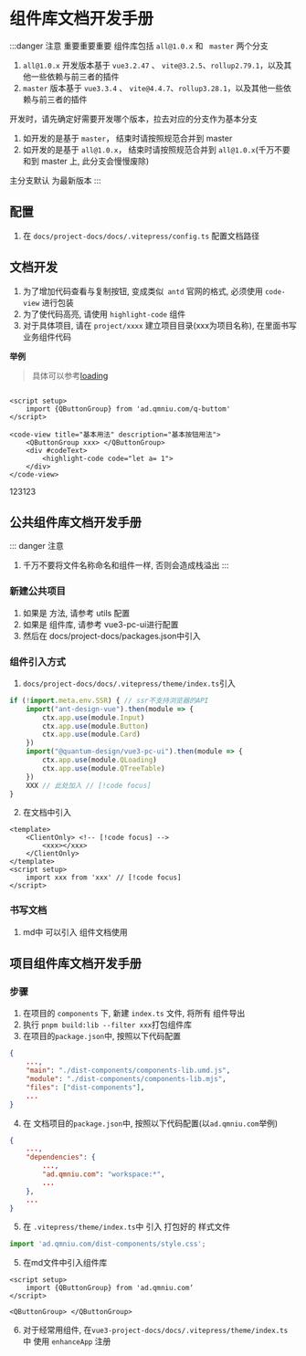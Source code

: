 # 组件库文档开发手册

:::danger 注意
重要重要重要
组件库包括 `all@1.0.x` 和 ` master` 两个分支
1. `all@1.0.x` 开发版本基于 `vue3.2.47` 、 `vite@3.2.5`、`rollup2.79.1`，以及其他一些依赖与前三者的插件
2. `master` 版本基于 `vue3.3.4` 、 `vite@4.4.7`、`rollup3.28.1`，以及其他一些依赖与前三者的插件

开发时，请先确定好需要开发哪个版本，拉去对应的分支作为基本分支
1. 如开发的是基于 `master`， 结束时请按照规范合并到 master
2. 如开发的是基于 `all@1.0.x`， 结束时请按照规范合并到 `all@1.0.x`(千万不要和到 master 上, 此分支会慢慢废除)

主分支默认 为最新版本
::: 

## 配置
1. 在 `docs/project-docs/docs/.vitepress/config.ts` 配置文档路径

## 文档开发

1. 为了增加代码查看与复制按钮, 变成类似` antd` 官网的格式, 必须使用 `code-view` 进行包装
2. 为了使代码高亮, 请使用 `highlight-code` 组件
3. 对于具体项目, 请在 `project/xxxx` 建立项目目录(xxx为项目名称), 在里面书写 业务组件代码

**举例**
> 具体可以参考[loading](/packages/vue3-pc-ui/q-loading)

```vue

<script setup>
    import {QButtonGroup} from 'ad.qmniu.com/q-buttom'
</script>

<code-view title="基本用法" description="基本按钮用法">
    <QButtonGroup xxx> </QButtonGroup>
    <div #codeText>
        <highlight-code code="let a= 1">
    </div>
</code-view>

```



<code-view title="基本用法" description="基本按钮用法">
    <div xxx>123123 </div>
    <template #codeText>
        <highlight-code code="let a= 1"/>
    </template>
</code-view>

## 公共组件库文档开发手册

::: danger 注意
1. 千万不要将文件名称命名和组件一样, 否则会造成栈溢出
:::

### 新建公共项目
1. 如果是 方法, 请参考 utils 配置
2. 如果是 组件库, 请参考 vue3-pc-ui进行配置
3. 然后在 docs/project-docs/packages.json中引入

### 组件引入方式
1. `docs/project-docs/docs/.vitepress/theme/index.ts`引入
```js
if (!import.meta.env.SSR) { // ssr不支持浏览器的API
    import("ant-design-vue").then(module => {
        ctx.app.use(module.Input)
        ctx.app.use(module.Button)
        ctx.app.use(module.Card)
    })
    import("@quantum-design/vue3-pc-ui").then(module => {
        ctx.app.use(module.QLoading)
        ctx.app.use(module.QTreeTable)
    })
    XXX // 此处加入 // [!code focus]
}
```
2. 在文档中引入
```vue
<template>
    <ClientOnly> <!-- [!code focus] -->
        <xxx></xxx>
    </ClientOnly>
</template>
<script setup>
    import xxx from 'xxx' // [!code focus]
</script>
```

### 书写文档
1. md中 可以引入 组件文档使用

## 项目组件库文档开发手册
### 步骤
1. 在项目的 `components` 下, 新建 `index.ts` 文件, 将所有 组件导出
2. 执行 `pnpm build:lib --filter xxx`打包组件库
3. 在项目的`package.json`中, 按照以下代码配置
```json
{
    ...,
    "main": "./dist-components/components-lib.umd.js",
    "module": "./dist-components/components-lib.mjs",
    "files": ["dist-components"],
    ...
}
```
4. 在 文档项目的`package.json`中, 按照以下代码配置(以`ad.qmniu.com`举例)
```json
{
    ...,
    "dependencies": {
        ...,
        "ad.qmniu.com": "workspace:*",
        ...
    },
    ...
}
```
5. 在 `.vitepress/theme/index.ts`中 引入 打包好的 样式文件
```js
import 'ad.qmniu.com/dist-components/style.css';
```
5. 在md文件中引入组件库
```vue
<script setup>
    import {QButtonGroup} from 'ad.qmniu.com‘
</script>

<QButtonGroup> </QButtonGroup>

```

6. 对于经常用组件, 在`vue3-project-docs/docs/.vitepress/theme/index.ts` 中 使用 `enhanceApp` 注册

